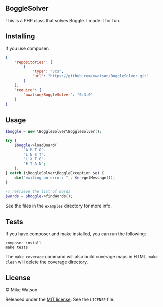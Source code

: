BoggleSolver
----

This is a PHP class that solves Boggle. I made it for fun.

## Installing

If you use composer:

```json
{
    "repositories": [
        {
            "type": "vcs",
            "url": "https://github.com/mwatson/BoggleSolver.git"
        }
    ],
    "require": {
        "mwatson/BoggleSolver": "0.3.0"
    }
}
```

## Usage

```php
$boggle = new \BoggleSolver\BoggleSolver();

try {
    $boggle->loadBoard(
        "A M T O".
        "L N S T".
        "L X T G".
        "E T A N";
    );
} catch (\BoggleSolver\BoggleException $e) {
    die("exiting on error: " . $e->getMessage());
}

// retrieve the list of words
$words = $boggle->findWords();
````

See the files in the `examples` directory for more info.

## Tests

If you have composer and make installed, you can run the following:

```
composer install
make tests
```

The `make coverage` command will also build coverage maps in HTML. `make clean` 
will delete the coverage directory.

## License

&copy; Mike Watson

Released under the [MIT license](http://opensource.org/licenses/MIT). See the `LICENSE` file.
